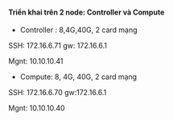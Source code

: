 #### Triển khai trên 2 node: Controller và Compute

- Controller : 8,4G,40G, 2 card mạng

SSH: 172.16.6.71 gw: 172.16.6.1

Mgnt: 10.10.10.41

- Compute: 8, 4G, 40G, 2 card mạng

SSH: 172.16.6.70 gw:172.16.6.1

Mgnt: 10.10.10.40

